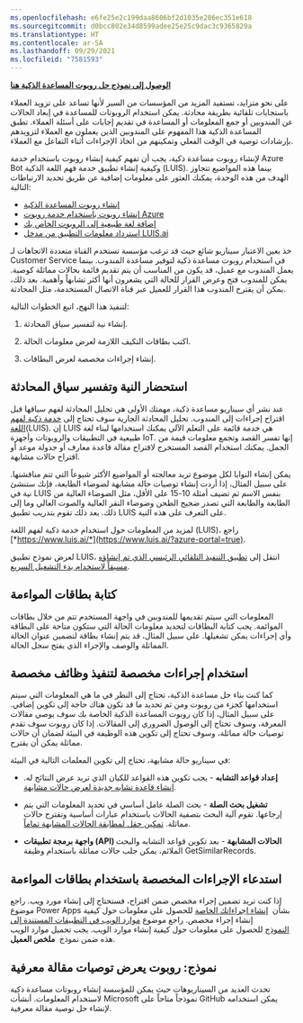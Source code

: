 ```yaml
---
ms.openlocfilehash: e6fe25e2c199daa8606bf2d1035e286ec351e618
ms.sourcegitcommit: d0bcc802e34d8599adee25e25c9dac3c9365829a
ms.translationtype: HT
ms.contentlocale: ar-SA
ms.lasthandoff: 09/29/2021
ms.locfileid: "7581593"
---
```

 [**الوصول إلى نموذج حل روبوت المساعدة الذكية هنا**](https://github.com/microsoft/Dynamics365-Apps-Samples/blob/master/customer-service/omnichannel/smart-assist-bot/README.md/?azure-portal=true)

على نحو متزايد، تستفيد المزيد من المؤسسات من السير لأنها تساعد على تزويد العملاء باستجابات تلقائية بطريقة محادثة. يمكن استخدام الروبوتات للمساعدة في إبعاد الحالات عن المندوبين أو جمع المعلومات أو المساعدة في تقديم إجابات على أسئلة العملاء. تطبق المساعدة الذكية هذا المفهوم على المندوبين الذين يعملون مع العملاء لتزويدهم بإرشادات توصية في الوقت الفعلي وتمكينهم من اتخاذ الإجراءات أثناء التفاعل مع العملاء.

لإنشاء روبوت مساعدة ذكية، يجب أن تفهم كيفية إنشاء روبوت باستخدام خدمة Azure Bot وكيفية إنشاء تطبيق خدمة فهم اللغة الذكية (LUIS). بينما هذه المواضيع تتجاوز الهدف من هذه الوحدة، يمكنك العثور على معلومات إضافية عن طريق تحديد الارتباطات التالية:

- [إنشاء روبوت المساعدة الذكية](/dynamics365/omnichannel/developer/how-to/smart-assist-bot/?azure-portal=true)
- [إنشاء روبوت باستخدام خدمة روبوت Azure‬](/azure/bot-service/abs-quickstart?azure-portal=true)
- [إضافة لغة طبيعية إلى الروبوت الخاص بك](/azure/bot-service/bot-builder-howto-v4-luis?azure-portal=true)
- [استرداد معلومات التطبيق من مدخل LUIS.ai](/azure/bot-service/bot-builder-howto-v4-luis/?azure-portal=true)

خذ بعين الاعتبار سيناريو شائع حيث قد ترغب مؤسسة تستخدم القناة متعددة الاتجاهات لـ Customer Service في استخدام روبوت مساعدة ذكية لتوفير مساعدة المندوب. بينما يعمل المندوب مع عميل، قد يكون من المناسب أن يتم تقديم قائمة بحالات مماثلة كوصية. يمكن للمندوب فتح وعرض القرار للحالة التي يشعرون أنها أكثر تشابهاً وأهمية. بعد ذلك، يمكن أن يقترح المندوب هذا القرار للعميل عبر قناة الاتصال المستخدمة، مثل المحادثة.

لتنفيذ هذا النهج، اتبع الخطوات التالية:

1. إنشاء نية لتفسير سياق المحادثة.

1. اكتب بطاقات التكيف اللازمة لعرض معلومات الحالة.

1. إنشاء إجراءات مخصصة لعرض البطاقات.

## <a name="generate-intent-and-interpret-the-conversation-context"></a>استحضار النية وتفسير سياق المحادثة

عند نشر أي سيناريو مساعدة ذكية، مهمتك الأولى هي تحليل المحادثة لفهم سياقها قبل اقتراح إجراءات إلى المندوب. تحليل المحادثة الجارية سوف تحتاج إلى [خدمة ذكية لفهم اللغة](https://luis.ai/?azure-portal=true)(‏LUIS). إن LUIS هي خدمة قائمة على التعلم الآلي يمكنك استخدامها لبناء لغة طبيعية في التطبيقات والروبوتات وأجهزة IoT. إنها تفسر القصد وتجمع معلومات قيمة من الجمل. يمكنك استخدام القصد المستخرج لاقتراح مقالة قاعدة معارف أو جدولة موعد أو اقتراح حالات مشابهة.

يمكن إنشاء النوايا لكل موضوع تريد معالجته أو المواضيع الأكثر شيوعاً التي تتم مناقشتها. على سبيل المثال، إذا أردت إنشاء توصيات حالة مشابهة لضوضاء الطابعة، فإنك ستنشئ نية في LUIS بنفس الاسم ثم تضيف أمثلة 10-15 على الأقل، مثل الضوضاء العالية من الطابعة والطابعة التي تصدر ضجيج الطحن وضوضاء النقر العالية والصوت العالي وما إلى ذلك. بعد ذلك تقوم بتدريب تطبيق LUIS على التعرف على هذه النية.

لمزيد من المعلومات حول استخدام خدمة ذكية لفهم اللغة (LUIS)، راجع [*https://www.luis.ai/*](https://www.luis.ai/?azure-portal=true).

لعرض نموذج تطبيق LUIS، انتقل إلى [تطبيق التنفيذ التلقائي الرئيسي الذي تم إنشاؤه مسبقاً لاستخدام بدء التشغيل السريع](/azure/cognitive-services/luis/luis-get-started-create-app/).

## <a name="write-adaptive-cards"></a>كتابة بطاقات المواءمة

المعلومات التي سيتم تقديمها للمندوبين في واجهة المستخدم تتم من خلال بطاقات الموائمة. يجب كتابة البطاقات لتحديد معلومات الحالة التي ستكون متاحة على البطاقة وأي إجراءات يمكن تشغيلها. على سبيل المثال، قد يتم إنشاء بطاقة لتضمين عنوان الحالة المماثلة والوصف والإجراء الذي يفتح سجل الحالة.

## <a name="use-custom-actions-for-implementing-custom-functionalities"></a>استخدام إجراءات مخصصة لتنفيذ وظائف مخصصة

كما كنت بناء حل مساعدة الذكية، تحتاج إلى النظر في ما هي المعلومات التي سيتم استخدامها كجزء من روبوت ومن ثم تحديد ما قد تكون هناك حاجة إلى تكوين إضافي. على سبيل المثال، إذا كان روبوت المساعدة الذكية الخاصة بك سوف يوصي مقالات المعرفة، وسوف تحتاج إلى الوصول الضروري إلى المقالات. إذا كان روبوت سوف تقدم توصيات حالة مماثلة، وسوف تحتاج إلى تكوين هذه الوظيفة في البيئة لضمان أن حالات مماثلة يمكن أن يقترح.

في سيناريو حالة مشابهة، تحتاج إلى تكوين المعلمات التالية في البيئة:

- **إعداد قواعد التشابه** - يجب تكوين هذه القواعد للكيان الذي تريد عرض النتائج له. [إنشاء قاعدة تشابه جديدة لعرض حالات مشابهة](/dynamics365/customer-service/suggest-similar-cases-for-a-case#create-a-new-similarity-rule-to-view-similar-cases/?azure-portal=true).

- **تشغيل بحث الصلة** - بحث الصلة عامل أساسي في تحديد المعلومات التي يتم إرجاعها. تقوم آلية البحث بتصفية الحالات باستخدام عبارات أساسية وتقترح حالات مماثلة. [تمكين حقل لمطابقة الحالات المشابهة تماماً](/dynamics365/customer-service/suggest-similar-cases-for-a-case#enable-a-field-for-exact-matching-of-similar-cases/?azure-portal=true).

- **واجهة برمجة تطبيقات (API‎) الحالات المشابهة** - بعد تكوين قواعد التشابه والبحث الملائم، يمكن جلب حالات مماثلة باستخدام وظيفة GetSimilarRecords.

## <a name="call-custom-actions-by-using-adaptive-cards"></a>استدعاء الإجراءات المخصصة باستخدام بطاقات المواءمة

إذا كنت تريد تضمين إجراء مخصص ضمن اقتراح، فستحتاج إلى إنشاء مورد ويب. راجع موضوع Power Apps بشأن  [إنشاء إجراءاتك الخاصة](/powerapps/developer/common-data-service/custom-actions/?azure-portal=true) للحصول على معلومات حول كيفية إنشاء إجراء مخصص. راجع موضوع [موارد الويب في التطبيقات المستندة إلى النموذج](/powerapps/maker/model-driven-apps/create-edit-web-resources/?azure-portal=true) للحصول على معلومات حول كيفية إنشاء موارد الويب. يجب تحميل موارد الويب هذه ضمن نموذج  **ملخص العميل**.

## <a name="sample-bot-that-displays-knowledge-article-recommendations"></a>نموذج: روبوت يعرض توصيات مقالة معرفية

تحدث العديد من السيناريوهات حيث يمكن للمؤسسة إنشاء روبوتات مساعدة ذكية لاستخدام المعلومات. أنشأت Microsoft نموذجاً متاحاً على GitHub يمكن استخدامه لإنشاء حل توصية مقالة معرفية.
